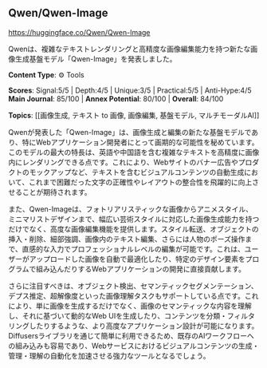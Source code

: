 ## Qwen/Qwen-Image

https://huggingface.co/Qwen/Qwen-Image

Qwenは、複雑なテキストレンダリングと高精度な画像編集能力を持つ新たな画像生成基盤モデル「Qwen-Image」を発表しました。

**Content Type**: ⚙️ Tools

**Scores**: Signal:5/5 | Depth:4/5 | Unique:3/5 | Practical:5/5 | Anti-Hype:4/5
**Main Journal**: 85/100 | **Annex Potential**: 80/100 | **Overall**: 84/100

**Topics**: [[画像生成, テキスト to 画像, 画像編集, 基盤モデル, マルチモーダルAI]]

Qwenが発表した「Qwen-Image」は、画像生成と編集の新たな基盤モデルであり、特にWebアプリケーション開発者にとって画期的な可能性を秘めています。このモデルの最大の特長は、英語や中国語を含む複雑なテキストを高精度に画像内にレンダリングできる点です。これにより、Webサイトのバナー広告やプロダクトのモックアップなど、テキストを含むビジュアルコンテンツの自動生成において、これまで困難だった文字の正確性やレイアウトの整合性を飛躍的に向上させることが期待されます。

また、Qwen-Imageは、フォトリアリスティックな画像からアニメスタイル、ミニマリストデザインまで、幅広い芸術スタイルに対応した画像生成能力を持つだけでなく、高度な画像編集機能を提供します。スタイル転送、オブジェクトの挿入・削除、細部強調、画像内のテキスト編集、さらには人物のポーズ操作まで、直感的な入力でプロフェッショナルレベルの編集が可能です。これは、ユーザーがアップロードした画像を自動で最適化したり、特定のデザイン要素をプログラムで組み込んだりするWebアプリケーションの開発に直接貢献します。

さらに注目すべきは、オブジェクト検出、セマンティックセグメンテーション、デプス推定、超解像度といった画像理解タスクもサポートしている点です。これにより、単に画像を生成するだけでなく、画像のセマンティックな内容を理解し、それに基づいて動的なWeb UIを生成したり、コンテンツを分類・フィルタリングしたりするような、より高度なアプリケーション設計が可能になります。Diffusersライブラリを通じて簡単に利用できるため、既存のAIワークフローへの組み込みも容易であり、Webサービスにおけるビジュアルコンテンツの生成・管理・理解の自動化を加速させる強力なツールとなるでしょう。
